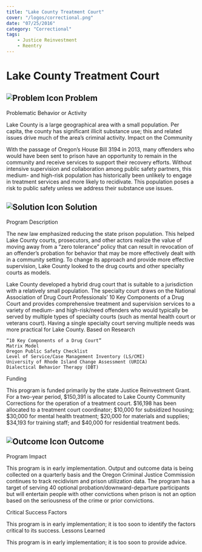 ```yaml
---
title: "Lake County Treatment Court"
cover: "/logos/correctional.png"
date: "07/25/2016"
category: "Correctional"
tags:
    - Justice Reinvestment
    - Reentry 
---
```


# Lake County Treatment Court

## ![Problem Icon](https://github.com/google/material-design-icons/raw/master/alert/1x_web/ic_error_outline_black_48dp.png "Problem") Problem
Problematic Behavior or Activity

Lake County is a large geographical area with a small population. Per capita, the county has significant illicit substance use; this and related issues drive much of the area’s criminal activity.
Impact on the Community

With the passage of Oregon’s House Bill 3194 in 2013, many offenders who would have been sent to prison have an opportunity to remain in the community and receive services to support their recovery efforts. Without intensive supervision and collaboration among public safety partners, this medium- and high-risk population has historically been unlikely to engage in treatment services and more likely to recidivate. This population poses a risk to public safety unless we address their substance use issues.
## ![Solution Icon](https://github.com/google/material-design-icons/raw/master/action/1x_web/ic_lightbulb_outline_black_48dp.png "Solution") Solution
Program Description

The new law emphasized reducing the state prison population. This helped Lake County courts, prosecutors, and other actors realize the value of moving away from a “zero tolerance” policy that can result in revocation of an offender’s probation for behavior that may be more effectively dealt with in a community setting. To change its approach and provide more effective supervision, Lake County looked to the drug courts and other specialty courts as models.

Lake County developed a hybrid drug court that is suitable to a jurisdiction with a relatively small population. The specialty court draws on the National Association of Drug Court Professionals’ 10 Key Components of a Drug Court and provides comprehensive treatment and supervision services to a variety of medium- and high-risk/need offenders who would typically be served by multiple types of specialty courts (such as mental health court or veterans court). Having a single specialty court serving multiple needs was more practical for Lake County.
Based on Research

    “10 Key Components of a Drug Court”
    Matrix Model
    Oregon Public Safety Checklist
    Level of Service/Case Management Inventory (LS/CMI)
    University of Rhode Island Change Assessment (URICA)
    Dialectical Behavior Therapy (DBT)

Funding

This program is funded primarily by the state Justice Reinvestment Grant. For a two-year period, $150,391 is allocated to Lake County Community Corrections for the operation of a treatment court. $16,198 has been allocated to a treatment court coordinator; $10,000 for subsidized housing; $30,000 for mental health treatment; $20,000 for materials and supplies; $34,193 for training staff; and $40,000 for residential treatment beds.
## ![Outcome Icon](https://github.com/google/material-design-icons/raw/master/action/1x_web/ic_view_list_black_48dp.png "Outcome") Outcome
Program Impact

This program is in early implementation. Output and outcome data is being collected on a quarterly basis and the Oregon Criminal Justice Commission continues to track recidivism and prison utilization data. The program has a target of serving 40 optional probation/downward-departure participants but will entertain people with other convictions when prison is not an option based on the seriousness of the crime or prior convictions.

Critical Success Factors

This program is in early implementation; it is too soon to identify the factors critical to its success.
Lessons Learned

This program is in early implementation; it is too soon to provide advice.